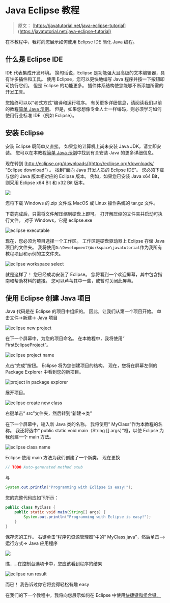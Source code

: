 # Java Eclipse 教程

> 原文： [https://javatutorial.net/java-eclipse-tutorial](https://javatutorial.net/java-eclipse-tutorial)

在本教程中，我将向您展示如何使用 Eclipse IDE 简化 Java 编程。

## 什么是 Eclipse IDE

IDE 代表集成开发环境。 换句话说，Eclipse 是功能强大且高级的文本编辑器，具有许多插件和工具。 使用 Eclipse，您可以更快地编写 Java 程序并按一下按钮即可执行它们。 但是 Eclipse 的功能更多。 插件体系结构使您能够不断添加所需的开发工具。

您始终可以以“老式方式”编译和运行程序。 有关更多详细信息，请阅读我们以前的教程[简单 Java 示例](https://javatutorial.net/simple-java-example "Simple Java Example")。 但是，如果您想像专业人士一样编码，则必须学习如何使用行业标准 IDE（例如 Eclipse）。

## 安装 Eclipse

安装 Eclipse 既简单又直接。 如果您的计算机上尚未安装 Java JDK，请立即安装。 您可以在本教程[简单 Java 示例](https://javatutorial.net/simple-java-example "Simple Java Example")中找到有关安装 Java 的更多详细信息。

现在转到 [http://eclipse.org/downloads/](http://eclipse.org/downloads/ "Eclipse download") 。 找到“面向 Java 开发人员的 Eclipse IDE”。 您必须下载与您的 Java 版本相对应的 Eclipse 版本。 例如，如果您已安装 Java x64 Bit，则采用 Eclipse x64 Bit 和 x32 ​​Bit 版本。

![](img/8b5572c53568743a6e618d448e1a5445.jpg)

您将下载 Windows 的.zip 文件或 MacOS 或 Linux 操作系统的 tar.gz 文件。

下载完成后，只需将文件解压缩到硬盘上即可。 打开解压缩的文件夹并启动可执行文件。 对于 Windows，它是 eclipse.exe

![eclipse executable](img/2d34f53239840fd8b2831b1d64613e61.jpg)

现在，您必须为项目选择一个工作区。 工作区是硬盘驱动器上 Eclipse 存储 Java 项目的文件夹。 我将使用`D:\Development\Workspace\javatutorial`作为我所有教程项目和示例的主文件夹。

![eclipse workspace select](img/3c22e693a851af4bc01722db4c636087.jpg)

就是这样了！ 您已经成功安装了 Eclipse。 您将看到一个欢迎屏幕，其中包含指南和帮助材料的链接。 您可以芦苇其中一些，或暂时关闭此屏幕。

## 使用 Eclipse 创建 Java 项目

Java 代码是在 Eclipse 的项目中组织的。 因此，让我们从第一个项目开始。 单击文件-&gt;新建-&gt; Java 项目

![eclipse new project](img/907b91720f19ce5533b9b2163f215981.jpg)

在下一个屏幕中，为您的项目命名。 在本教程中，我将使用“ FirstEclipseProject”。

![eclipse project name](img/2ee5e63238d7bf5534ca4bd008605a0f.jpg)

点击“完成”按钮。 Eclipse 将为您创建项目的结构。 现在，您将在屏幕左侧的 Package Explorer 中看到您的新项目。

![project in package explorer](img/810abd67cea3d7e2f1522622070df608.jpg)

展开项目。

![eclipse create new class](img/6f47e00ff06240f9288cf7b9b4a0900c.jpg)

右键单击“ src”文件夹，然后转到“新建-&gt;类”

在下一个屏幕中，输入新 Java 类的名称。 我将使用“ MyClass”作为本教程的名称。 我还将选中“ public static void main（String [] args）”框，以使 Eclipse 为我创建一个 main 方法。

![eclipse class name](img/ef931564875d297b50dcb3e92998eb25.jpg)

Eclipse 使用 main 方法为我们创建了一个新类。 现在更换

```java
// TODO Auto-generated method stub
```

与

```java
System.out.println("Programming with Eclipse is easy!");
```

您的完整代码应如下所示：

```java
public class MyClass {
	public static void main(String[] args) {
		System.out.println("Programming with Eclipse is easy!");
	}
}
```

保存您的工作。 右键单击“程序包资源管理器”中的“ MyClass.java”，然后单击--&gt;运行方式-&gt; Java 应用程序

![](img/5ddf65dbaa509f4a89d9ea994e2539e7.jpg)

瞧……在控制台选项卡中，您应该看到程序的结果

![eclipse run result](img/23f9e3264b2383914690ed65f0f947e7.jpg)

而已！ 我告诉过你它将变得轻松有趣 easy

在我们的下一个教程中，我将向您展示如何在 Eclipse 中使用[快捷键和组合键。](https://javatutorial.net/eclipse-shortcuts)